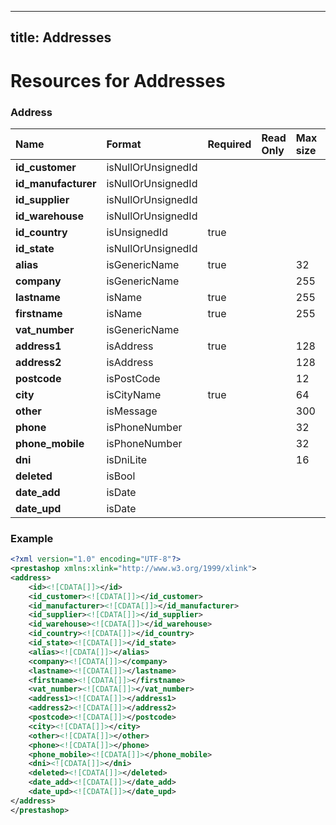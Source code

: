 
---
title: Addresses
---

# Resources for Addresses


### Address

|        Name         |       Format       | Required | Read Only | Max size | Not filterable | Description |
| :------------------ | :----------------- | :------- | :-------- | :------- | :------------- | :---------- |
| **id_customer**     | isNullOrUnsignedId |          |           |          |                |             |
| **id_manufacturer** | isNullOrUnsignedId |          |           |          |                |             |
| **id_supplier**     | isNullOrUnsignedId |          |           |          |                |             |
| **id_warehouse**    | isNullOrUnsignedId |          |           |          |                |             |
| **id_country**      | isUnsignedId       | true     |           |          |                |             |
| **id_state**        | isNullOrUnsignedId |          |           |          |                |             |
| **alias**           | isGenericName      | true     |           | 32       |                |             |
| **company**         | isGenericName      |          |           | 255      |                |             |
| **lastname**        | isName             | true     |           | 255      |                |             |
| **firstname**       | isName             | true     |           | 255      |                |             |
| **vat_number**      | isGenericName      |          |           |          |                |             |
| **address1**        | isAddress          | true     |           | 128      |                |             |
| **address2**        | isAddress          |          |           | 128      |                |             |
| **postcode**        | isPostCode         |          |           | 12       |                |             |
| **city**            | isCityName         | true     |           | 64       |                |             |
| **other**           | isMessage          |          |           | 300      |                |             |
| **phone**           | isPhoneNumber      |          |           | 32       |                |             |
| **phone_mobile**    | isPhoneNumber      |          |           | 32       |                |             |
| **dni**             | isDniLite          |          |           | 16       |                |             |
| **deleted**         | isBool             |          |           |          |                |             |
| **date_add**        | isDate             |          |           |          |                |             |
| **date_upd**        | isDate             |          |           |          |                |             |


### Example

```xml
<?xml version="1.0" encoding="UTF-8"?>
<prestashop xmlns:xlink="http://www.w3.org/1999/xlink">
<address>
	<id><![CDATA[]]></id>
	<id_customer><![CDATA[]]></id_customer>
	<id_manufacturer><![CDATA[]]></id_manufacturer>
	<id_supplier><![CDATA[]]></id_supplier>
	<id_warehouse><![CDATA[]]></id_warehouse>
	<id_country><![CDATA[]]></id_country>
	<id_state><![CDATA[]]></id_state>
	<alias><![CDATA[]]></alias>
	<company><![CDATA[]]></company>
	<lastname><![CDATA[]]></lastname>
	<firstname><![CDATA[]]></firstname>
	<vat_number><![CDATA[]]></vat_number>
	<address1><![CDATA[]]></address1>
	<address2><![CDATA[]]></address2>
	<postcode><![CDATA[]]></postcode>
	<city><![CDATA[]]></city>
	<other><![CDATA[]]></other>
	<phone><![CDATA[]]></phone>
	<phone_mobile><![CDATA[]]></phone_mobile>
	<dni><![CDATA[]]></dni>
	<deleted><![CDATA[]]></deleted>
	<date_add><![CDATA[]]></date_add>
	<date_upd><![CDATA[]]></date_upd>
</address>
</prestashop>

```

